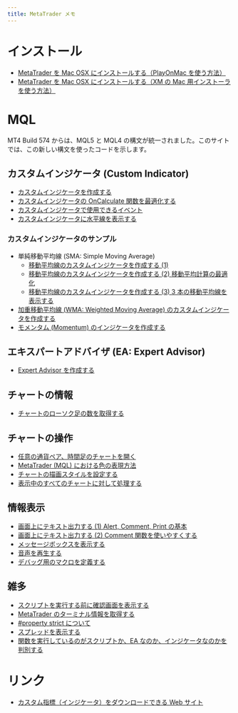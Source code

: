 ```yaml
---
title: MetaTrader メモ
---
```


インストール
====
* [MetaTrader を Mac OSX にインストールする（PlayOnMac を使う方法）](install-play-on-mac.html)
* [MetaTrader を Mac OSX にインストールする（XM の Mac 用インストーラを使う方法）](install-xm.html)


MQL
====

MT4 Build 574 からは、MQL5 と MQL4 の構文が統一されました。このサイトでは、この新しい構文を使ったコードを示します。

カスタムインジケータ (Custom Indicator)
----
* [カスタムインジケータを作成する](create-indicator.html)
* [カスタムインジケータの OnCalculate 関数を最適化する](optimize-on-calculate.html)
* [カスタムインジケータで使用できるイベント](event-for-indicator.html)
* [カスタムインジケータに水平線を表示する](indicator-level-line.html)

### カスタムインジケータのサンプル
* 単純移動平均線 (SMA: Simple Moving Average)
  * [移動平均線のカスタムインジケータを作成する (1)](moving-average1.html)
  * [移動平均線のカスタムインジケータを作成する (2) 移動平均計算の最適化](moving-average2.html)
  * [移動平均線のカスタムインジケータを作成する (3) 3 本の移動平均線を表示する](moving-average3.html)
* [加重移動平均線 (WMA: Weighted Moving Average) のカスタムインジケータを作成する](indicator-wma.html)
* [モメンタム (Momentum) のインジケータを作成する](indicator-momentum.html)

エキスパートアドバイザ (EA: Expert Advisor)
----
* [Expert Advisor を作成する](create-advisor.html)

チャートの情報
----
* [チャートのローソク足の数を取得する](get-bar-count.html)

チャートの操作
----
* [任意の通貨ペア、時間足のチャートを開く](chart-open.html)
* [MetaTrader (MQL) における色の表現方法](colors.html)
* [チャートの描画スタイルを設定する](drawing-style.html)
* [表示中のすべてのチャートに対して処理する](for-each-chart.html)


情報表示
----
* [画面上にテキスト出力する (1) Alert, Comment, Print の基本](print-text1.html)
* [画面上にテキスト出力する (2) Comment 関数を使いやすくする](print-text2.html)
* [メッセージボックスを表示する](messagebox.html)
* [音声を再生する](play-sound.html)
* [デバッグ用のマクロを定義する](debug-macro.html)

雑多
----
* [スクリプトを実行する前に確認画面を表示する](confirmation.html)
* [MetaTrader のターミナル情報を取得する](terminal-info.html)
* [#property strict について](property-strict.html)
* [スプレッドを表示する](show-spread.html)
* [関数を実行しているのがスクリプトか、EA なのか、インジケータなのかを判別する](program-type.html)



リンク
====
* [カスタム指標（インジケータ）をダウンロードできる Web サイト](link-indicator.html)
